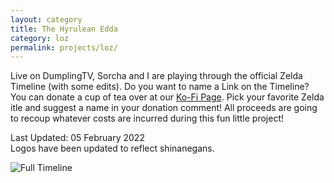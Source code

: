 ```yaml
---
layout: category
title: The Hyrulean Edda
category: loz
permalink: projects/loz/
---
```


Live on DumplingTV, Sorcha and I are playing through the official Zelda Timeline (with some edits). Do you want to name a Link on the Timeline? You can donate a cup of tea over at our [Ko-Fi Page](https://ko-fi.com/rabbitdumpling). Pick your favorite Zelda itle and suggest a name in your donation comment! All proceeds are going to recoup whatever costs are incurred during this fun little project!

Last Updated: 05 February 2022  
Logos have been updated to reflect shinanegans.

![Full Timeline]({{site.images}}\loz_timeline.png)